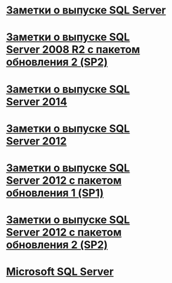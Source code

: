 # [Заметки о выпуске SQL Server](sql-server-release-notes.md)
# [Заметки о выпуске SQL Server 2008 R2 с пакетом обновления 2 (SP2)](sql-server-2008-r2-sp2-release-notes.md)
# [Заметки о выпуске SQL Server 2014](sql-server-2014-release-notes.md)
# [Заметки о выпуске SQL Server 2012](sql-server-2012-release-notes.md)
# [Заметки о выпуске SQL Server 2012 с пакетом обновления 1 (SP1)](sql-server-2012-sp1-release-notes.md)
# [Заметки о выпуске SQL Server 2012 с пакетом обновления 2 (SP2)](sql-server-2012-sp2-release-notes.md)
# [Microsoft SQL Server](microsoft-sql-server.md)
